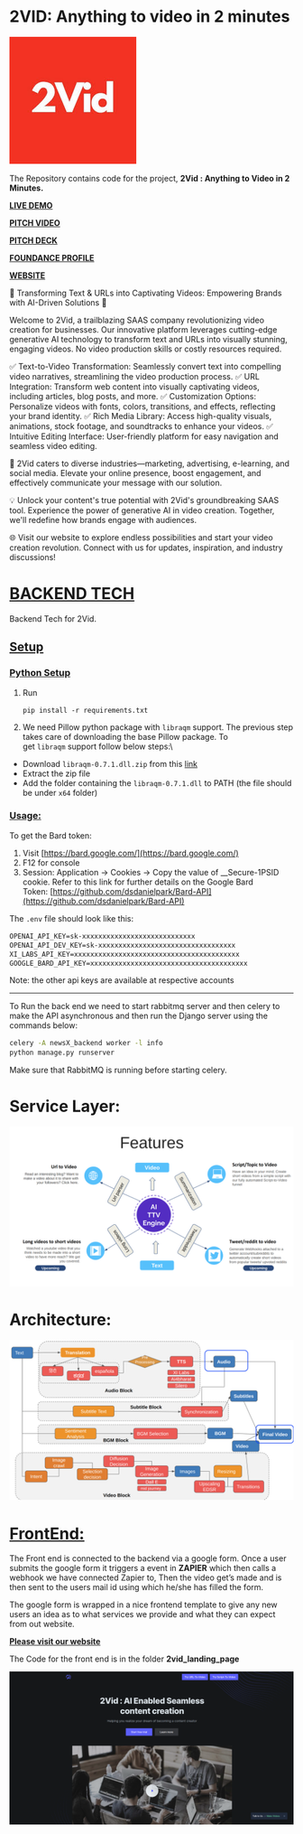 # 2VID: Anything to video in 2 minutes

![Untitled](2VID%20Anything%20to%20video%20in%202%20minutes%20220c16266fa24a7fa6b7276cb55de20e/Untitled.png)

The Repository contains code for the project, **2Vid : Anything to Video in 2 Minutes.** 

**[LIVE DEMO](https://www.youtube.com/watch?v=G3bLHw_v1Wo)** 

**[PITCH VIDEO](https://www.youtube.com/watch?v=Eztiz8eqhJk)** 

[**PITCH DECK**](https://docs.google.com/presentation/d/1SRl3G7AIyInN25L9SUrRlYH8J-2m4H26ehlXtSbG2eQ/edit?usp=sharing)

**[FOUNDANCE PROFILE](https://app.foundance.org/projects/10267)**

[**WEBSITE**](https://2vid.tech/)

🎥 Transforming Text & URLs into Captivating Videos: Empowering Brands with AI-Driven Solutions 🚀

Welcome to 2Vid, a trailblazing SAAS company revolutionizing video creation for businesses. Our innovative platform leverages cutting-edge generative AI technology to transform text and URLs into visually stunning, engaging videos. No video production skills or costly resources required.

✅ Text-to-Video Transformation: Seamlessly convert text into compelling video narratives, streamlining the video production process.
✅ URL Integration: Transform web content into visually captivating videos, including articles, blog posts, and more.
✅ Customization Options: Personalize videos with fonts, colors, transitions, and effects, reflecting your brand identity.
✅ Rich Media Library: Access high-quality visuals, animations, stock footage, and soundtracks to enhance your videos.
✅ Intuitive Editing Interface: User-friendly platform for easy navigation and seamless video editing.

🎯 2Vid caters to diverse industries—marketing, advertising, e-learning, and social media. Elevate your online presence, boost engagement, and effectively communicate your message with our solution.

💡 Unlock your content's true potential with 2Vid's groundbreaking SAAS tool. Experience the power of generative AI in video creation. Together, we'll redefine how brands engage with audiences.

🌐 Visit our website to explore endless possibilities and start your video creation revolution. Connect with us for updates, inspiration, and industry discussions!

# [BACKEND TECH](https://github.com/KanishkaHalder1771/2Vid)

Backend Tech for 2Vid. 

## [Setup](https://github.com/dataX-ai/2vid-Backend#setup)

### [Python Setup](https://github.com/dataX-ai/2vid-Backend#python-setup)

1. Run
    
    ```
    pip install -r requirements.txt
    
    ```
    
2. We need Pillow python package with `libraqm` support. The previous step takes care of downloading the base Pillow package. To get `libraqm` support follow below steps:\
- Download `libraqm‑0.7.1.dll.zip` from this [link](https://www.lfd.uci.edu/~gohlke/pythonlibs/#pillow)
- Extract the zip file
- Add the folder containing the `libraqm‑0.7.1.dll` to PATH (the file should be under `x64` folder)

### [Usage:](https://github.com/dataX-ai/2vid-Backend#usage)

To get the Bard token:

1. Visit [https://bard.google.com/](https://bard.google.com/)
2. F12 for console
3. Session: Application → Cookies → Copy the value of __Secure-1PSID cookie. Refer to this link for further details on the Google Bard Token: [https://github.com/dsdanielpark/Bard-API](https://github.com/dsdanielpark/Bard-API)

The `.env` file should look like this:

```
OPENAI_API_KEY=sk-xxxxxxxxxxxxxxxxxxxxxxxxxxxx
OPENAI_API_DEV_KEY=sk-xxxxxxxxxxxxxxxxxxxxxxxxxxxxxxxxxx
XI_LABS_API_KEY=xxxxxxxxxxxxxxxxxxxxxxxxxxxxxxxxxxxxxxxxx
GOOGLE_BARD_API_KEY=xxxxxxxxxxxxxxxxxxxxxxxxxxxxxxxxxxxxxxx

```

Note: the other api keys are available at respective accounts

---

To Run the back end we need to start rabbitmq server and then celery to make the API asynchronous and then run the Django server using the commands below:

```bash
celery -A newsX_backend worker -l info
python manage.py runserver
```

Make sure that RabbitMQ is running before starting celery.

# Service Layer:

![Screenshot from 2023-09-24 18-25-41.png](2VID%20Anything%20to%20video%20in%202%20minutes%20220c16266fa24a7fa6b7276cb55de20e/Screenshot_from_2023-09-24_18-25-41.png)

# Architecture:

![Screenshot from 2023-09-24 18-25-56.png](2VID%20Anything%20to%20video%20in%202%20minutes%20220c16266fa24a7fa6b7276cb55de20e/Screenshot_from_2023-09-24_18-25-56.png)

# [FrontEnd:](https://2vid.tech/)

The Front end is connected to the backend via a google form. Once a user submits the google form it triggers a event in **ZAPIER** which then calls a webhook we have connected Zapier to, Then the video get’s made and is then sent to the users mail id using which he/she has filled the form. 

The google form is wrapped in a nice frontend template to give any new users an idea as to what services we provide and what they can expect from out website. 

**[Please visit our website](https://2vid.tech/)** 

The Code for the front end is in the folder **2vid_landing_page**

![Screenshot from 2023-09-24 18-56-42.png](2VID%20Anything%20to%20video%20in%202%20minutes%20220c16266fa24a7fa6b7276cb55de20e/Screenshot_from_2023-09-24_18-56-42.png)